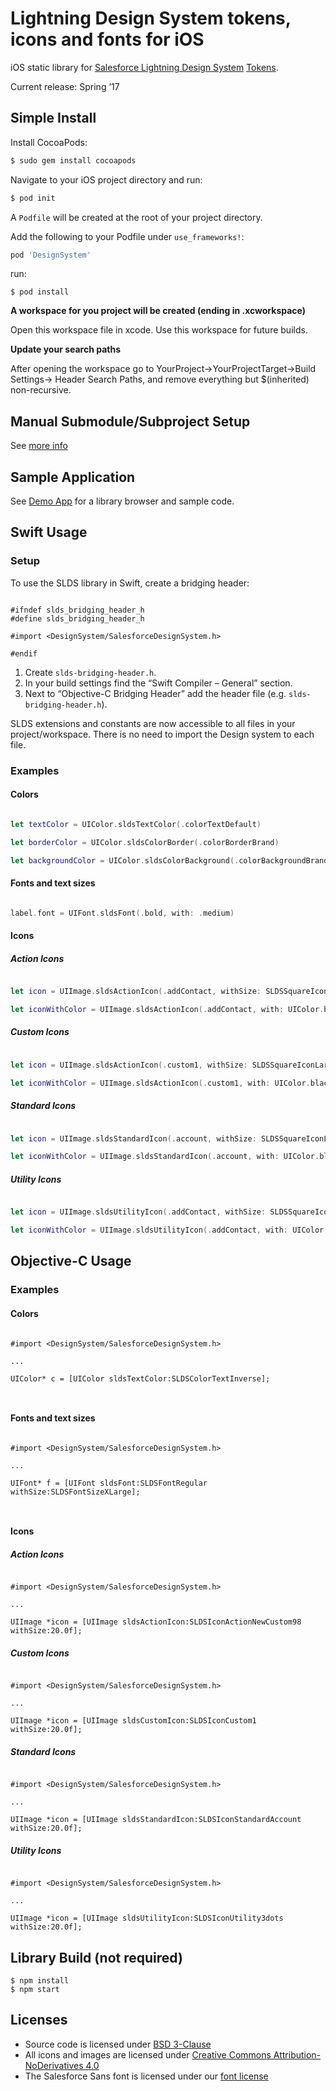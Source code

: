 # Lightning Design System tokens, icons and fonts for iOS

iOS static library for [Salesforce Lightning Design System](https://www.lightningdesignsystem.com/) [Tokens](https://www.lightningdesignsystem.com/design-tokens/).

Current release: Spring ’17

## Simple Install

Install CocoaPods:

```ruby
$ sudo gem install cocoapods
```

Navigate to your iOS project directory and run:

```ruby
$ pod init
```

A `Podfile` will be created at the root of your project directory.

Add the following to your Podfile under `use_frameworks!`:

```ruby
pod 'DesignSystem'
```

run:

```
$ pod install
```

**A workspace for you project will be created (ending in .xcworkspace)**

Open this workspace file in xcode. Use this workspace for future builds.

**Update your search paths**

After opening the workspace go to YourProject->YourProjectTarget->Build Settings-> Header Search Paths, and remove everything but $(inherited) non-recursive.

## Manual Submodule/Subproject Setup

See [more info](https://github.com/salesforce-ux/design-system-ios/tree/master/manual_install_info)


## Sample Application 

See [Demo App](https://github.com/salesforce-ux/design-system-ios/tree/master/Demo-Swift) for a library browser and sample code.

## Swift Usage

### Setup

To use the SLDS library in Swift, create a bridging header:

```objc

#ifndef slds_bridging_header_h
#define slds_bridging_header_h

#import <DesignSystem/SalesforceDesignSystem.h>

#endif

```
  
1. Create `slds-bridging-header.h`.
2. In your build settings find the “Swift Compiler – General” section.
3. Next to “Objective-C Bridging Header” add the header file (e.g. `slds-bridging-header.h`).

SLDS extensions and constants are now accessible to all files in your project/workspace. There is no need to import the Design system to each file.


### Examples


#### Colors

```swift 

let textColor = UIColor.sldsTextColor(.colorTextDefault)

let borderColor = UIColor.sldsColorBorder(.colorBorderBrand)

let backgroundColor = UIColor.sldsColorBackground(.colorBackgroundBrand)

```


#### Fonts and text sizes

```swift

label.font = UIFont.sldsFont(.bold, with: .medium)

```


#### Icons

##### Action Icons

```swift

let icon = UIImage.sldsActionIcon(.addContact, withSize: SLDSSquareIconLarge)

let iconWithColor = UIImage.sldsActionIcon(.addContact, with: UIColor.black, andBGColor: UIColor.white, andSize: SLDSSquareIconLarge)

```


##### Custom Icons

```swift

let icon = UIImage.sldsActionIcon(.custom1, withSize: SLDSSquareIconLarge)

let iconWithColor = UIImage.sldsActionIcon(.custom1, with: UIColor.black, andBGColor: UIColor.white, andSize: SLDSSquareIconLarge)

```


##### Standard Icons


```swift

let icon = UIImage.sldsStandardIcon(.account, withSize: SLDSSquareIconLarge)

let iconWithColor = UIImage.sldsStandardIcon(.account, with: UIColor.black, andBGColor: UIColor.white, andSize: SLDSSquareIconLarge)

```


##### Utility Icons


```swift

let icon = UIImage.sldsUtilityIcon(.addContact, withSize: SLDSSquareIconLarge)

let iconWithColor = UIImage.sldsUtilityIcon(.addContact, with: UIColor.black, andBGColor: UIColor.white, andSize: SLDSSquareIconLarge)

```

## Objective-C Usage


### Examples


#### Colors

```objc

#import <DesignSystem/SalesforceDesignSystem.h> 

...

UIColor* c = [UIColor sldsTextColor:SLDSColorTextInverse];



```


#### Fonts and text sizes

```objc

#import <DesignSystem/SalesforceDesignSystem.h> 

...

UIFont* f = [UIFont sldsFont:SLDSFontRegular withSize:SLDSFontSizeXLarge];



```


#### Icons

##### Action Icons

```objc

#import <DesignSystem/SalesforceDesignSystem.h> 

...

UIImage *icon = [UIImage sldsActionIcon:SLDSIconActionNewCustom98 withSize:20.0f];

```


##### Custom Icons

```objc

#import <DesignSystem/SalesforceDesignSystem.h> 

...

UIImage *icon = [UIImage sldsCustomIcon:SLDSIconCustom1 withSize:20.0f];

```


##### Standard Icons

```objc

#import <DesignSystem/SalesforceDesignSystem.h> 

...

UIImage *icon = [UIImage sldsStandardIcon:SLDSIconStandardAccount withSize:20.0f];

```


##### Utility Icons

```objc

#import <DesignSystem/SalesforceDesignSystem.h> 

...

UIImage *icon = [UIImage sldsUtilityIcon:SLDSIconUtility3dots withSize:20.0f];

```

## Library Build (not required)

```
$ npm install
$ npm start
```

## Licenses

* Source code is licensed under [BSD 3-Clause](https://git.io/sfdc-license)
* All icons and images are licensed under [Creative Commons Attribution-NoDerivatives 4.0](https://github.com/salesforce-ux/licenses/blob/master/LICENSE-icons-images.txt)
* The Salesforce Sans font is licensed under our [font license](https://github.com/salesforce-ux/licenses/blob/master/LICENSE-font.txt)
